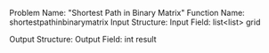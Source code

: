 Problem Name: "Shortest Path in Binary Matrix"
Function Name: shortestpathinbinarymatrix
Input Structure:
Input Field: list<list<int>> grid

Output Structure:
Output Field: int result